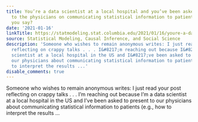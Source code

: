 ```yaml
---
title: You’re a data scientist at a local hospital and you’ve been asked to present
  to the physicians on communicating statistical information to patients.  What should
  you say?
date: '2021-01-16'
linkTitle: https://statmodeling.stat.columbia.edu/2021/01/16/youre-a-data-scientist-at-a-local-hospital-and-youve-been-asked-to-present-to-the-physicians-on-communicating-statistical-information-to-patients-what-should-you-say/
source: Statistical Modeling, Causal Inference, and Social Science
description: 'Someone who wishes to remain anonymous writes: I just read your post
  reflecting on crappy talks . . . I&#8217;m reaching out because I&#8217;m a data
  scientist at a local hospital in the US and I&#8217;ve been asked to present to
  our physicians about communicating statistical information to patients (e.g., how
  to interpret the results ...'
disable_comments: true
---
```

Someone who wishes to remain anonymous writes: I just read your post reflecting on crappy talks . . . I&#8217;m reaching out because I&#8217;m a data scientist at a local hospital in the US and I&#8217;ve been asked to present to our physicians about communicating statistical information to patients (e.g., how to interpret the results ...